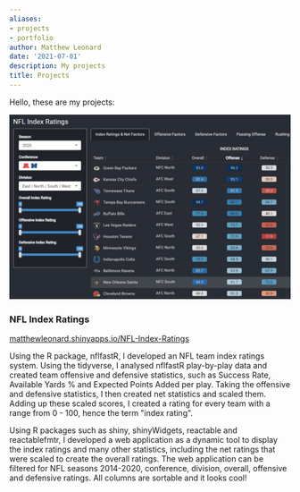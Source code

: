 ```yaml
---
aliases:
- projects
- portfolio
author: Matthew Leonard
date: '2021-07-01'
description: My projects
title: Projects
---
```


Hello, these are my projects:

![NFL Index Ratings](NFL-Index-Ratings.png#project-img)

### NFL Index Ratings

[matthewleonard.shinyapps.io/NFL-Index-Ratings](https://matthewleonard.shinyapps.io/NFL-Index-Ratings/)

Using the R package, nflfastR, I developed an NFL team index ratings system. Using the tidyverse, I analysed nflfastR play-by-play data and created team offensive and defensive statistics, such as Success Rate, Available Yards % and Expected Points Added per play. Taking the offensive and defensive statistics, I then created net statistics and scaled them. Adding up these scaled scores, I created a rating for every team with a range from 0 - 100, hence the term "index rating".

Using R packages such as shiny, shinyWidgets, reactable and reactablefmtr, I developed a web application as a dynamic tool to display the index ratings and many other statistics, including the net ratings that were scaled to create the overall ratings. The web application can be filtered for NFL seasons 2014-2020, conference, division, overall, offensive and defensive ratings. All columns are sortable and it looks cool!